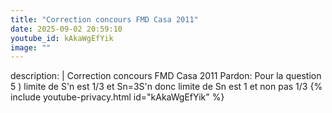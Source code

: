 ```yaml
---
title: "Correction concours FMD Casa 2011"
date: 2025-09-02 20:59:10 
youtube_id: kAkaWgEfYik
image: ""
---
```

description: |
  Correction concours FMD Casa 2011
  Pardon:
  Pour la question 5 ) limite de S'n est 1/3 et Sn=3S'n donc limite de Sn est 1 et non pas 1/3
{% include youtube-privacy.html id="kAkaWgEfYik" %}
